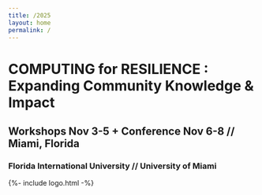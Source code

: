 ```yaml
---
title: /2025
layout: home
permalink: /
---
```

# COMPUTING for RESILIENCE : Expanding Community Knowledge & Impact

## Workshops Nov 3-5 + Conference Nov 6-8 // Miami, Florida

### Florida International University  // University of Miami  


{%- include logo.html -%}
